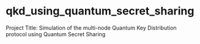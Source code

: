 # qkd_using_quantum_secret_sharing
Project Title: Simulation of the multi-node Quantum Key Distribution protocol using Quantum Secret Sharing
